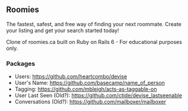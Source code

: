 ## Roomies

The fastest, safest, and free way of finding your next roommate. Create your listing and get your search started today!

Clone of roomies.ca built on Ruby on Rails 6 - For educational purposes only.

### Packages

- Users: https://github.com/heartcombo/devise
- User's Name: https://github.com/basecamp/name_of_person
- Tagging: https://github.com/mbleigh/acts-as-taggable-on
- User Last Seen (Old?): https://github.com/ctide/devise_lastseenable
- Conversations (Old?): https://github.com/mailboxer/mailboxer
